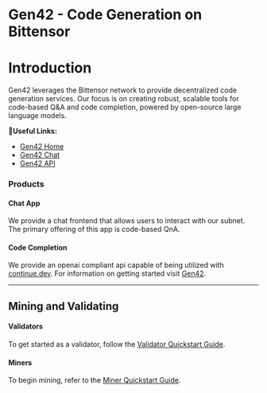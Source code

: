 # **Gen42 - Code Generation on Bittensor** <!-- omit in toc -->

<!-- ### Decentralizing Code Generation  -->

<!-- [Discord](https://discord.gg/code) • [Network](https://taostats.io/) • [Research](https://bittensor.com/whitepaper) -->

<!-- </div> -->

<!-- --- -->

# Introduction

Gen42 leverages the Bittensor network to provide decentralized code generation services. Our focus is on creating robust, scalable tools for code-based Q&A and code completion, powered by open-source large language models.

:link:**Useful Links:** <br>

- [Gen42 Home]()
- [Gen42 Chat]()
- [Gen42 API]()


### Products

#### Chat App

We provide a chat frontend that allows users to interact with our subnet. The primary offering of this app is code-based QnA.

#### Code Completion
<!-- 
Code completion has exploded in recent years, tools like [Github Copilot](https://github.com/features/copilot) are extremely popular but lack in some manners.  -->

<!-- Our subnet aims to compete with Copilot by offering code completion hosted on Bittensor through [Continue.dev](https://continue.dev/). Unlike Copilot we will not be relying on OpenAI. Our miners will be running open-source code-focused LLMs which have proven to be faster and smarter than the product Copilot uses (GPT Codex).  -->

<!-- With an unoptimized miner we have already found that  -->

We provide an openai compliant api capable of being utilized with [continue.dev](https://continue.dev/). For information on getting started visit [Gen42](). 

---


## Mining and Validating

#### Validators

To get started as a validator, follow the [Validator Quickstart Guide](./docs/validators/quickstart.md).

#### Miners

To begin mining, refer to the [Miner Quickstart Guide](./docs/miners/quickstart.md).

